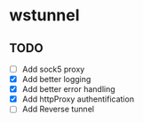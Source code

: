 # wstunnel

## TODO
- [ ] Add sock5 proxy
- [x] Add better logging
- [x] Add better error handling
- [x] Add httpProxy authentification
- [ ] Add Reverse tunnel
